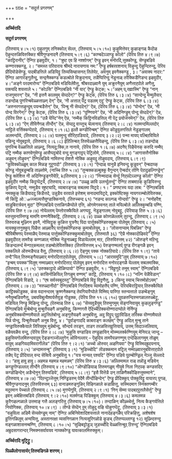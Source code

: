 +++
title = "सदुर्त्त प्रगरणम्"

+++

**अर्च्चिरादि**

**सदुर्त्त प्रगरणम्**

(तिरुवाय् ४।५।१) एऴुलगुम् तनिक्कोल् सॆल्ल, (तिरुवाय् ५।५।१०)
कुऴुमित्तेवर् कुऴाङ्गळ् कैदॊऴ ऎऴुन्दरुळियिरुक्किऱ श्रीवैगुण्डनादनै (तिरुवाय् ५।९।६) “काण्बदॆञ्ञाण्ड्रु कॊलो” (पॆरिय तिरु ४।९।७) “काट्टिरानीर्” ऎन्गिऱ इऴवुदीर, १। “त्रुष्ट एव हि नश्शोगम्” ऎण्ड्रु इवन् मनोरदि,त्तुक्कॊण्डु, सॆण्ड्रबडिये कण्णारक्कण्डु, २। “समस्त परिवाराय श्रीमदे नारायणाय नम:” ऎण्ड्रु हर्षबरवशनाय् विऴुन्दु ऎऴुन्दिरुन्दु, पॆरिय प्रीदियोडेसॆण्ड्रु, पादबीडत्तिले अडियिट्टु तिव्यसिम्हासनत् तिलेयेऱ, अवनुम् इवनैक्कण्डु , ३। “अवाक्य नादर:” ऎन्गिऱ आगारङ्गुलैन्दु, सन्द्रनैक्कण्ड कडल्बोले विक्रुदनाय्, तन्नैप्पिरिन्दु नॆडुनाळ् तरैक्किडैगिडन्द इऴवुदीर, ४।”अङ्गे परदमारोप्य” ऎन्गिऱबडिये मडियिलेवैत्तु, श्रीबरदाऴ्वानै युम् अक्रूरनैयुम् अणैत्ताऱ्‌पोले अणैत्तु, पक्त्यदि शयत्ताले ५। “कोऽसि” ऎन्गिऱबडिये “नी यार्’ ऎण्ड्रु केट्क; ५।”अहम् प्,रह्मास्मि” ऎण्ड्रु “नान् राजगुमारन्” ऎन्न, ”नी इत्तनै कालमुम् सॆय्ददॆन्?” ऎण्ड्रु केट्क, (पॆरिय तिरु ६।३।४) “सान्देन्दु मॆन्मुलैयार् तडन्दोळ् पुणरिन्बवॆळ्ळत्ताऴ्न् देन्” ऎन्न, ‘नी अत्ताल् पॆट्र पडलम् एदु’ ऎण्ड्रु केट्क, (पॆरिय तिरु ६।३।४) “अरुनरगत्तऴुन्दुम् पयन्बडैत्तेन्” ऎन्न, ‘पिन्बु नी सॆय्ददॆन्?’ ऎन्न, (पॆरिय तिरु ६।३।४) “पोन्देन्” ऎन्न, ‘नी पोन्द विरगॆन्?’ ऎण्ड्रु केट्क, (पॆरिय तिरु ६।३।४) “पुण्णियने” ऎन्न, ‘नी अदिनिण्ड्रुम् पोन्दु सॆय्ददॆन्?’ ऎन्न, (पॆरिय तिरु ६।३।४) “उन्नै यॆय्दि”नेन् ऎन्न, ‘नम्मैक् किट्टिनविडत्तिल् नी पॆट्र प्रयोजनमॆन्?’ ऎन्न, (पॆरिय तिरु ६।३।४) “ऎन् तीविनैगळ् तीर्न्देन्” ऎन्न, सॆय्ददु वाय्त्तुच् चॆल्वनाय् (तिरुवाय् २।८।४) नलमन्दमिल्लदोर् नाट्टिले वर्त्तिक्कप्पॆऱादे, (तिरुवाय् ९।१।६) इल्लै कण्डीरिन्बम्” ऎन्गिऱ कॊडुवुलगत्तिले नॆडुङ्गालम् अलमर्न्दाये, (तिरुवाय् २।८।४) पलमुन्दु सीरिऱ्‌पडियादे, (तिरुवाय् ३।२।२) पन्मा मायप् पल्बिऱवियिले पडिन्दु नोवुबट्टाये, (तिरुवाय् २।६।८) ईऱिलिन्बत् तिरुवॆळ्ळत्तैयिऴन्दु, (पॆरिय तिरु ६।३।४) तडन्दोळ् पुणरिन्ब वॆळ्ळत्तिले आऴ्न्दु, नित्यदु:क्कि,त नानाये, (पॆरिय तिरु १।६।७) अदनैप् पिऴैयॆनक् करुदि नम्मैप् पट्रि नम्मैक् काणवेणुमॆण्ड्रु आसैप्पट्टबोदे वन्दु मुगङ्गाट्टप् पॆट्रिलोमे, (तिरुवाय् ५।८।४) “आगासत्तैनोक्कि अऴुवन् तॊऴुवन्” ऎन्गिऱबडिये नामिरुन्द तेशत्तै नोक्कि अऴुवदु तॊऴुवदाय्, (तिरुवाय् ६।९।९) “कूविक्कॊळ्ळुम् काल मिन्नङ् गुऱुगादो” (तिरुवाय् ३।२।१) “ऎन्दाळ् यानुन्नै इनिवन्दु कूडुवन्” ऎन्बदाय्क् कॊण्डु नोवुबडुम्बडि ताऴ्त्तोमे, (नाच्चि तिरु ५।४) “तुन्बक्कडल्बुक्कु वैगुन्दन् ऎन्बदोर् तोणि पॆऱादुऴल्गिण्ड्रेन्” ऎण्ड्रु क्लेशित्त नी अदिनिण्ड्रुङ्गरैयेऱि, k(तिरुवाय् ३।२।२) “निन्मादाळ् सेर्न्दु निऱ्‌पदॆञ्ञाण्ड्रु कॊलो” ऎन्गिऱ इऴवुदीर नम्मैक् किट्टप्पॆट्रये, (तिरुवाय् २।४।७) “उळ्ळु ळावि उलर्न्दुलर्न्दु” ऎन्गिऱ ताबमाऱक् कूडियिरुन्दु कुळिरप् पॆट्राये, नम्मुडैय स्रुष्ट्यादि, व्याबारङ्गळ् सबलमा यिट्रदे। १। ” प्रणष्टस्य यदा लाब: ” ऎन्गिऱबडिये नमक्कुक् किडैयाददु किडैत्तदे, उन्नुडैय वरवाले इत्तेशम् सनादमायिट्रदे, इक्कोष्टिक्कु नायगरत्म्बोलेयिरुक्क, नी किट्टि ओௗज्ज्वल्यत्तैयुण्डाक्किनाये, (तिरुच्चन्द ६१) “नडन्द काल्गळ् नॊन्दवो” ऎण्ड्रु २। “मनोहरैश् साडुबिरार्त्रयन् मुदा” ऎन्गिऱबडिये एत्ताळिगळैप्पोले एत्ति, ओगमेगस्वनत् ताले मयिल्बोले आलिक्कुम्बडि पण्णि, (पॆरिय तिरु ९।७।७) नोयॆल्लाम् पॆय्त्तोराक्कैयिले अगप्पट्टु, नॆडुङ्गालम् नोवुबट्टु, (पॆरियाऴ् तिरु ५।३।६) मरुत्तुवनाय्निण्ड्र मामणि वण्णनैक्किट्टि, (तिरुवाय् २।६।४) उळ्ळ कोय्गळॆल्लाम् तुरन्दु, (तिरुवाय् ८।९।५) तिरुवरुळ् मूऴ्गिन इवनै, नोय्विट्टुक् कुळित्त पुत्रनैप् पिदा पार्त्तुक्कॊण्डिरुक्कुमा पोलेयुम् (तिरुवाय् ८।५) मायक्कूत्तनुक्कुप् पिऴैत्त आऴ्वारैप् पार्त्तुक्कॊण्डिरुक् कुमाबोलेयुम्, ३। “लोसनाप्याम् पिबन्निव” ऎण्ड्रु श्रीविबीषणप् पॆरुमाळैप् पॆरुमाळ् पार्त्तुक्कॊण्डिरुक्कुमाबोलेयुम्, (तिरुमालै ३६) “ऎन्नै नोक्कादॊऴिवदे” ऎन्गिऱ इऴवुदीरत् तामरैक् कण्गळाल् नोक्कि नॆडुनाळ्बट्ट विडायॆल्लाम् माऱ, (तिरुविरुत्तम् ४२) “ऒरुङ्गे मऱिन्दु किडन्दलर्न्द मॆन्गाऱ्‌कमलत् तडम्बोलेयिरुक्किऱ (तिरुविरुत्तम् ४५) पॆरुङ्गण्मलर्प् पुण्ड रीगङ्गळै इवन् पक्कलिले ऒरुमडैप्पड वैत्तु, (तिरुवाय् २।६।२) ऎङ्गुम् पक्क नोक्कऱियादे। (पॆरिय तिरु १।९) “ताये तन्दै”यिल् तिरुमङ्गैयाऴ्वार् मनोरदित्ताऱ्‌पोलेयुम्, (तिरुवाय् ५।८) “आरावमुदि”लुम् (तिरुवाय् ७।१०) “इन्बम् पयक्क”विलुम् नम्माऴ्वार् मनोरदित्ताऱ्‌ पोलेयुम् इवन् मनोरदित्त मनोरदङ्गळै यॆल्लाम् सबलमाक्कि, (तिरुवाय् ६।९।५) ‘उरुक्काट्टादे ऒळिप्पायो” ऎन्गिऱ इऴवुदीर, १। “विव्रुणुदे तनूम् स्वाम्” ऎन्गिऱबडिये (पॆरिय तिरु ४।९।४) कासिनॊळियिल् तिगऴुम् वण्णम्” काट्टि, (तिरुवाय् १।१०।८) “नल्गि यॆन्नैविडान्” ऎन्गिऱबडिये विडादे, २। “एष सर्वस्वबूदस्तु” ऎन्गिऱबडिये विट्टु विट्टणैत्तु, ३।किन्दु स्याच् चित्तमोहोऽयम्” (तिरुवाय् ८।७।३) ”मरुळ्दानीदो” ऎन्गिऱबडिये निरदिशय व्यामोहत्तैप् पण्णि, पॆरियबिराट्टियार् तिरुक्कैयिले काट्टिक्कॊडुक्क, कंस वदानन्दरम् क्रुष्णनैक्कण्ड् तेवगियारैप्पोले विम्मिप् पाय्गिऱ स्तन्यत्ताले उडम्बॆङ्गुम् ननैयुम्बडियणैत्तु, उबयविबूत्यैश्वर्यत्तैयुङ् गॊडुक्क, (पॆरिय तिरु ११।६।१०) पूवळरुन्दिरुमगळालरुळ्बॆट्रु, मडियिल् निण्ड्रु मिऴिन्दु पोन्दु, (पॆरुमाळ् तिरु ६।७) ”सॆय्यवुडैयुम् तिरुमुगमुम् सॆङ्गनिवायुम् कुऴलुङ्गण्डु” ऎन्गिऱबडिये मुन्बेबोन्दु मुन्बुत्तैयऴगै अनुबवित्तु, किण्णगत्तै ऎदिर्च्चॆऱिक्कवॊण्णादाप्पोले नेर्निण्ड्रु अनुबविक्कवॊण्णामैयाले अट्टत्तिलेबोन्दु अङ्गुत्तैयऴगै अनुबवित्तु, अदु विट्टुप् पूट्टाविडिल् तरिक्क वॊण्णामैयाले पिन्ने पोन्दु, पिन्बुत्तैयऴगै अनुब वित्तु, ४। ”पूर्वाङ्गाददि काबराङ्ग कलहम्” ऎण्ड्रु अदिल् मुन्बु ताने नण्ड्रायिरुक्कैयाले तिरियवुम् मुन्नेबोन्दु, सौन्दर्य तरङ्ग, ताडग तरळसित्तव्रुत्तियाय्, उत्तम् सिदाञ्जलियाय्, वळैयवळैय वन्दु, (पॆरिय तिरु २।८।७) ‘मुऴुसि वण्डाडिय तण्डुऴायिन् मॊय्म्मलर्क्कण्णियुम् मेनियञ् जान्दु – इऴुसियगोलमिरुन्दवाऱुम् ऎङ्ङनञ्जॊल्लुगेन् ओविनल्लार् – ऎऴुदिय तामरैयन्नगण्णुम् एन्दॆऴिलागमुम् तोळुम् वायुम् अऴगियदामिवरार्गॊलॆन्न” (पॆरिय तिरु ९।२।१) ‘अच्चो ऒरुवर् अऴगियवा” ऎण्ड्रु विस्मिदह्रुदयनाय्, (तिरुवाय् २।५) ‘अन्दामत्तन्बु” (तिरुवाय् ३।१) “मुडिच्चोदि” तॊडक्कमान वट्रिल् नम्माऴ्वारनुबवित्ताऱ्‌पोले तन्नैप् पॆट्र प्रीदियाल् वन्द सॆव्वियै अनुबवित्तु १।”यत्र नान्यत् पश्यदि” ऎन्गिऱ पडिये पुऱम्बॊण्ड्रिल् नॆञ्जु सॆल्लादे २। “हावु हावु हावु। अहमन्न महमन्न महमन्नम्” (पॆरिय तिरु ४।३।६) ‘अल्लिमामल राळ् तन्नॊडु मडियेन् कण्डुगॊण्डल्लल् तीर्न्देने (तिरुवाय् ४।९।१०) “ऒण्डॊडियाळ् तिरुमगळुम् नीयुमे निला निऱ्‌पक् कण्डसदिर् कण्डॊऴिन्देन् अडैन्देनुन् तिरुवडिये’, (तिरुवाय् ५।८।९) “इसै वित्तॆन्नै उन् ताळिणैक्कीऴिरुत्तुमम्माने”, (तिरुवाय् ४।७।७) “पिऱन्दुञ्जॆत्तुम् निण्ड्रिडरुम् पेदैमै तीर्न्दॊऴिन्देन्” ऎण्ड्रु प्रीदिक्कुप् पोक्कुविट्टु वायारप् पुगऴ, श्रीवैगुण्डनादनुम् (तिरुविरुत्तम् ६३) वानाडमरुङ्गुळिर् विऴिगळाले कडाक्षित्तु, सस्मिदमाग स्निक्तगम्बीर मदुरमान पेच्चाले (तिरुवाय् ८।५।७) मुगप्पेगूवि, (तिरुवाय् २।९।१) ‘निन् सॆम्मा पादबऱ्‌पुत्तलैसेर्त्तु” ऎण्ड्रु इवन् अबेक्षित्तबडिये (तिरुवाय् ९।२।१०) मलर्मगळ् पिडिक्कुम् (तिरुवाय् ४।३।६) कमलमन्न कुरैगऴल्गळाले उत्तमाङ् गत्तै अलङ्गरित्तु (तिरुवाय् ७।५।१०)। तन्दाळिन् कीऴ्च्चेर्त्तु, नित्य कैङ्गर्यत्तिले नियोगिक्क, (तिरुवाय् १०।४।९) । तॊण्डे सॆय्दॆन् ऱुम् तॊऴुदु वऴि यॊऴुगप्पॆट्रु, (तिरुवाय् ३।३।१) ”वऴुविला अडिमै सॆय्यवेण्डुम् नाम्” ऎन्गिऱ अबिनिवेशादिशयत्ताले नानादेहङ्गळैप् परिक्रहित्तु, अशेषशेष व्रुत्तिगळिलुम् अन्वयित्तु, अस्तानरक्षा व्यसनिगळान नित्यसूरिगळोडे कूडच् (तिरुप्पल्लाण्डु १२) सूऴ्न्दिरुन्दु मङ्गळाशासनम्बण्णि, (तिरुवाय् ८।१०।५) “सुऴिबट्टोडुञ् जुडर्च्चोदि वॆळ्ळत्तिन्बुऱ्‌ ऱिरुन्दु’ ऎन्गिऱबडिये अम्रुदसागरान्दर् निमक्नसर्वावयव नाय्क्कॊण्डु यावत्कालमिरुक्कुम्।

**अर्च्चिरादि मुट्रिट्रु।**

**पिळ्ळैलोगासार्यर् तिरुवडिगळे शरणम्।**

